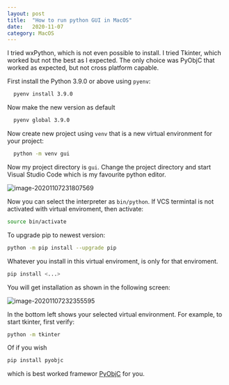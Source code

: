 ```yaml
---
layout: post
title:  "How to run python GUI in MacOS"
date:   2020-11-07
category: MacOS
---
```


I tried wxPython, which is not even possible to install. I tried Tkinter, which worked but not the best as I expected. The only choice was PyObjC that worked as expected, but not cross platform capable.

<!--more-->

First install the Python 3.9.0 or above using `pyenv`:

```bash
  pyenv install 3.9.0
```

Now make the new version as default

```bash
  pyenv global 3.9.0
```

Now create new project using `venv` that is a new virtual environment for your project:

```bash
  python -m venv gui
```

Now my project directory is `gui`. Change the project directory and start Visual Studio Code which is my favourite python editor.

![image-20201107231807569](https://cdn.jsdelivr.net/gh/ojitha/blog@master/uPic/image-20201107231807569.png)

Now you can select the interpreter as `bin/python`. If VCS termintal is not activated with virtual enviroment, then activate:

```bash
source bin/activate
```

To upgrade pip to newest version:

```bash
python -m pip install --upgrade pip
```

Whatever you install in this virtual enviroment, is only for that enviroment.

```bash
pip install <...>
```

You will get installation as shown in the following screen:

![image-20201107232355595](https://cdn.jsdelivr.net/gh/ojitha/blog@master/uPic/image-20201107232355595.png)

In the bottom left shows your selected virtual environment. For example, to start tkinter, first verify:

```bash
python -m tkinter
```

Of if you wish 

```bash
pip install pyobjc
```

which is best worked framewor [PyObjC](https://pyobjc.readthedocs.io) for you.

